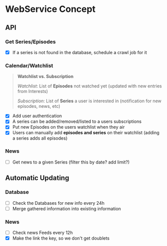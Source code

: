 # WebService Concept

## API

### Get Series/Episodes

- [x] If a series is not found in the database, schedule a crawl job for it 

### Calendar/Watchlist

> **Watchlist vs. Subscription**
> 
> *Watchlist*: List of **Episodes** not watched yet (updated with new entries from Interests)
>
> *Subscription*: List of **Series** a user is interested in (notification for new episodes, news, etc)

- [x] Add user authentication
- [x] A series can be added/removed/listed to a users subscriptions
- [x] Put new Episodes on the users watchlist when they air
- [x] Users can manually add **episodes and series** on their watchlist (adding a series adds all episodes)

### News

- [ ] Get news to a given Series (filter this by date? add limit?)

## Automatic Updating

### Database

- [ ] Check the Databases for new info every 24h
- [ ] Merge gathered information into existing information

### News

- [ ] Check news Feeds every 12h
- [x] Make the link the key, so we don't get doublets
